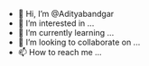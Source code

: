 - 👋 Hi, I’m @Adityabandgar
- 👀 I’m interested in ...
- 🌱 I’m currently learning ...
- 💞️ I’m looking to collaborate on ...
- 📫 How to reach me ...

<!---
Adityabandgar/Adityabandgar is a ✨ special ✨ repository because its `README.md` (this file) appears on your GitHub profile.
You can click the Preview link to take a look at your changes.
--->
